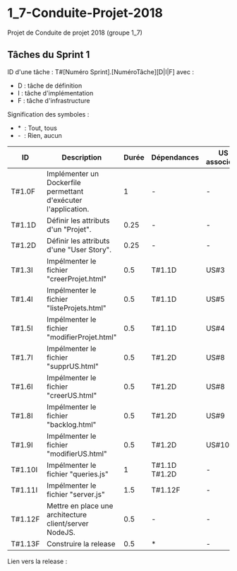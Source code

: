 # 1_7-Conduite-Projet-2018
Projet de Conduite de projet 2018 (groupe 1_7)

## Tâches du Sprint 1
ID d'une tâche : T#[Numéro Sprint].[NuméroTâche][D|I|F] avec :
* D : tâche de définition
* I : tâche d'implémentation
* F : tâche d'infrastructure

Signification des symboles :
* \* &nbsp;: Tout, tous
* \- &nbsp;: Rien, aucun

|ID|Description|Durée|Dépendances|US associées|État|
|--|-----------|-----|-----------|------------|----|
|T#1.0F|Implémenter un Dockerfile permettant d'exécuter l'application.|1|-|-|DONE|
|T#1.1D|Définir les attributs d'un "Projet".|0.25|-|-|DONE|
|T#1.2D|Définir les attributs d'une "User Story".|0.25|-|-|TODO|
|T#1.3I|Impélmenter le fichier "creerProjet.html"|0.5|T#1.1D|US#3|TODO|
|T#1.4I|Impélmenter le fichier "listeProjets.html"|0.5|T#1.1D|US#5|TODO|
|T#1.5I|Impélmenter le fichier "modifierProjet.html"|0.5|T#1.1D|US#4|TODO|
|T#1.7I|Impélmenter le fichier "supprUS.html"|0.5|T#1.2D|US#8|TODO|
|T#1.6I|Impélmenter le fichier "creerUS.html"|0.5|T#1.2D|US#8|TODO|
|T#1.8I|Impélmenter le fichier "backlog.html"|0.5|T#1.2D|US#9|TODO|
|T#1.9I|Impélmenter le fichier "modifierUS.html"|0.5|T#1.2D|US#10|TODO|
|T#1.10I|Impélmenter le fichier "queries.js"|1|T#1.1D T#1.2D|-|TODO|
|T#1.11I|Impélmenter le fichier "server.js"|1.5|T#1.12F|-|TODO|
|T#1.12F|Mettre en place une architecture client/server NodeJS.|0.5|-|-|DONE|
|T#1.13F|Construire la release|0.5|*|-|TODO||
Lien vers la release :
